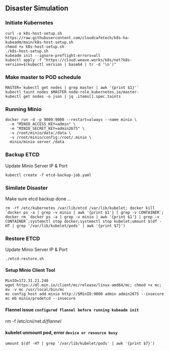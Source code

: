 ## Disaster Simulation


### Initiate Kubernetes

```
curl -o k8s-host-setup.sh https://raw.githubusercontent.com/cloudcafetech/k8s-ha-kubeadm/main/k8s-host-setup.sh
chmod +x k8s-host-setup.sh
./k8s-host-setup.sh
kubeadm init --ignore-preflight-errors=all 
kubectl apply -f "https://cloud.weave.works/k8s/net?k8s-version=$(kubectl version | base64 | tr -d '\n')"
```

### Make master to POD schedule

```
MASTER=`kubectl get nodes | grep master | awk '{print $1}'`
kubectl taint nodes $MASTER node-role.kubernetes.io/master-
kubectl get nodes -o json | jq .items[].spec.taints
```

### Running Minio

```
docker run -d -p 9000:9000 --restart=always --name minio \
  -e "MINIO_ACCESS_KEY=admin" \
  -e "MINIO_SECRET_KEY=admin2675" \
  -v /root/minio/data:/data \
  -v /root/minio/config:/root/.minio \
  minio/minio server /data
  ```
  
### Backup ETCD 

Update Minio Server IP & Port

```kubectl create -f etcd-backup-job.yaml```

### Similate Disaster

Make sure etcd backup done ...

```rm -rf /etc/kubernetes /var/lib/etcd /var/lib/kubelet; docker kill `docker ps -a | grep -v minio | awk '{print $1'} | grep -v CONTAINER`; docker rm `docker ps -a | grep -v minio | awk '{print $1'} | grep -v CONTAINER`;systemctl stop docker;systemctl stop kubelet;umount $(df -HT | grep '/var/lib/kubelet/pods' | awk '{print $7}')```


### Restore ETCD

Update Minio Server IP & Port

```./etcd-restore.sh```

#### Setup Minio Client Tool

```
MinIO=172.31.21.248
wget https://dl.min.io/client/mc/release/linux-amd64/mc; chmod +x mc; mv -v mc /usr/local/bin/mc
mc config host add minio http://$MinIO:9000 admin admin2675 --insecure
mc mb minio/prodetcd --insecure
```

#### Flannel issue ```configured flannel before running kubeadm init```

rm -f /etc/cni/net.d/*flannel*

#### kubelet unmount pod, error ```device or resource busy```

```umount $(df -HT | grep '/var/lib/kubelet/pods' | awk '{print $7}')```

